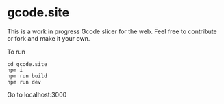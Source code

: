 # gcode.site

This is a work in progress Gcode slicer for the web. Feel free to contribute or fork and make it your own.

To run

```
cd gcode.site
npm i
npm run build
npm run dev
```

Go to localhost:3000
